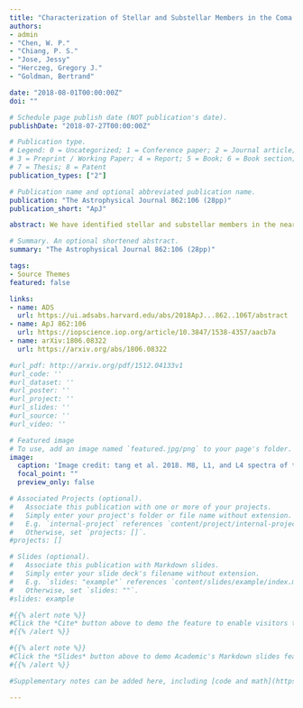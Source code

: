 ```yaml
---
title: "Characterization of Stellar and Substellar Members in the Coma Berenices Star Cluster"
authors:
- admin
- "Chen, W. P."
- "Chiang, P. S."
- "Jose, Jessy"
- "Herczeg, Gregory J."
- "Goldman, Bertrand"

date: "2018-08-01T00:00:00Z"
doi: ""

# Schedule page publish date (NOT publication's date).
publishDate: "2018-07-27T00:00:00Z"

# Publication type.
# Legend: 0 = Uncategorized; 1 = Conference paper; 2 = Journal article;
# 3 = Preprint / Working Paper; 4 = Report; 5 = Book; 6 = Book section;
# 7 = Thesis; 8 = Patent
publication_types: ["2"]

# Publication name and optional abbreviated publication name.
publication: "The Astrophysical Journal 862:106 (28pp)"
publication_short: "ApJ"

abstract: We have identified stellar and substellar members in the nearby star cluster Coma Berenices, using photometry, proper motions, and distances of a combination of 2MASS, UKIDSS, URAT1, and Gaia/DR2 data. Those with Gaia/DR2 parallax measurements provide the most reliable sample to constrain the distance, averaging 86.7pc with a dispersion of 7.1pc, and age of ~800Myr, of the cluster. This age is older than the 400–600Myr commonly adopted in the literature. Our analysis, complete within 5° of the cluster radius, leads to identification of 192 candidates, among which, after field contamination is considered, about 148 are true members. The members have J∼3 mag to ∼17.5mag, corresponding to stellar masses 2.3–0.06 M$_{\odot}$. The mass function of the cluster peaks around 0.3M$_{\odot}$, and in the sense of dN/dm = m$^{-\alpha}$, where N is the number of members and m is stellar mass, with a slope $\alpha\approx$0.49$\pm$0.03 in the mass range 0.3–2.3M$_{\odot}$. This is much shallower than that of the field population in the solar neighborhood. The slope $\alpha=−$1.69$\pm$0.14 from 0.3M$_{\odot}$ to 0.06 M$_{\odot}$, the lowest mass in our sample. The cluster is mass-segregated and has a shape elongated toward the Galactic plane. Our list contains nine substellar members, including three new discoveries of an M8, an L1, and an L4 brown dwarfs, extending from the previously known coolest members of late-M types to even cooler types.

# Summary. An optional shortened abstract.
summary: "The Astrophysical Journal 862:106 (28pp)"

tags:
- Source Themes
featured: false

links:
- name: ADS
  url: https://ui.adsabs.harvard.edu/abs/2018ApJ...862..106T/abstract
- name: ApJ 862:106
  url: https://iopscience.iop.org/article/10.3847/1538-4357/aacb7a
- name: arXiv:1806.08322
  url: https://arxiv.org/abs/1806.08322

#url_pdf: http://arxiv.org/pdf/1512.04133v1
#url_code: ''
#url_dataset: ''
#url_poster: ''
#url_project: ''
#url_slides: ''
#url_source: ''
#url_video: ''

# Featured image
# To use, add an image named `featured.jpg/png` to your page's folder.
image:
  caption: 'Image credit: tang et al. 2018. M8, L1, and L4 spectra of the brown dwarf member candidtes of Coma Ber'
  focal_point: ""
  preview_only: false

# Associated Projects (optional).
#   Associate this publication with one or more of your projects.
#   Simply enter your project's folder or file name without extension.
#   E.g. `internal-project` references `content/project/internal-project/index.md`.
#   Otherwise, set `projects: []`.
#projects: []

# Slides (optional).
#   Associate this publication with Markdown slides.
#   Simply enter your slide deck's filename without extension.
#   E.g. `slides: "example"` references `content/slides/example/index.md`.
#   Otherwise, set `slides: ""`.
#slides: example

#{{% alert note %}}
#Click the *Cite* button above to demo the feature to enable visitors to import publication metadata into their reference #management software.
#{{% /alert %}}

#{{% alert note %}}
#Click the *Slides* button above to demo Academic's Markdown slides feature.
#{{% /alert %}}

#Supplementary notes can be added here, including [code and math](https://sourcethemes.com/academic/docs/writing-markdown-#latex/).

---
```

